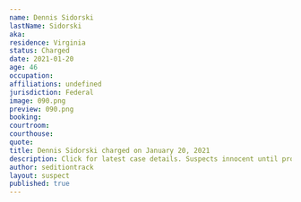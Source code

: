 ```yaml
---
name: Dennis Sidorski
lastName: Sidorski
aka:
residence: Virginia
status: Charged
date: 2021-01-20
age: 46
occupation:
affiliations: undefined
jurisdiction: Federal
image: 090.png
preview: 090.png
booking:
courtroom:
courthouse:
quote:
title: Dennis Sidorski charged on January 20, 2021
description: Click for latest case details. Suspects innocent until proven guilty.
author: seditiontrack
layout: suspect
published: true
---
```

